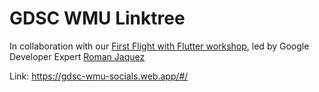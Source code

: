 # GDSC WMU Linktree

In collaboration with our [First Flight with Flutter workshop](https://youtu.be/3AuxVDTPmgM), led by Google Developer Expert [Roman Jaquez](https://romanjustcodes.web.app/#/home)

Link: https://gdsc-wmu-socials.web.app/#/
